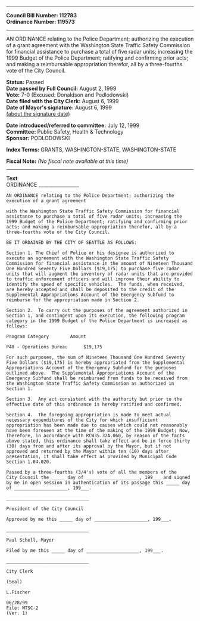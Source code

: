 * * * * *  
  
**Council Bill Number: [](#h0)[](#h2)112783**   
**Ordinance Number: 119573**  
  
* * * * *  
  
AN ORDINANCE relating to the Police Department; authorizing the execution of a grant agreement with the Washington State Traffic Safety Commission for financial assistance to purchase a total of five radar units; increasing the 1999 Budget of the Police Department; ratifying and confirming prior acts; and making a reimbursable appropriation therefor, all by a three-fourths vote of the City Council.  
  
**Status:** Passed   
**Date passed by Full Council:** August 2, 1999   
**Vote:** 7-0 (Excused: Donaldson and Podlodowski)   
**Date filed with the City Clerk:** August 6, 1999   
**Date of Mayor's signature:** August 6, 1999   
[(about the signature date)](/~public/approvaldate.htm)   
  
  
**Date introduced/referred to committee:** July 12, 1999   
**Committee:** Public Safety, Health & Technology   
**Sponsor:** PODLODOWSKI   
  
**Index Terms:** GRANTS, WASHINGTON-STATE, WASHINGTON-STATE  
  
**Fiscal Note:** *(No fiscal note available at this time)*  
  
* * * * *  
  
**Text**  
    ORDINANCE _________________  
  
    AN ORDINANCE relating to the Police Department; authorizing the  
    execution of a grant agreement  
  
    with the Washington State Traffic Safety Commission for financial  
    assistance to purchase a total of five radar units; increasing the  
    1999 Budget of the Police Department; ratifying and confirming prior  
    acts; and making a reimbursable appropriation therefor, all by a  
    three-fourths vote of the City Council.  
  
    BE IT ORDAINED BY THE CITY OF SEATTLE AS FOLLOWS:  
  
    Section 1. The Chief of Police or his designee is authorized to  
    execute an agreement with the Washington State Traffic Safety  
    Commission for financial assistance in the amount of Nineteen Thousand  
    One Hundred Seventy Five Dollars ($19,175) to purchase five radar  
    units that will augment the inventory of radar units that are provided  
    to traffic enforcement officers and will improve their ability to  
    identify the speed of specific vehicles.  The funds, when received,  
    are hereby accepted and shall be deposited to the credit of the  
    Supplemental Appropriations Account of the Emergency Subfund to  
    reimburse for the appropriation made in Section 2.  
  
    Section 2.  To carry out the purposes of the agreement authorized in  
    Section 1, and contingent upon its execution, the following program  
    category in the 1999 Budget of the Police Department is increased as  
    follows:  
  
    Program Category        Amount  
  
    P40 - Operations Bureau      $19,175  
  
    For such purposes, the sum of Nineteen Thousand One Hundred Seventy  
    Five Dollars ($19,175) is hereby appropriated from the Supplemental  
    Appropriations Account of the Emergency Subfund for the purposes  
    outlined above.  The Supplemental Appropriations Account of the  
    Emergency Subfund shall be reimbursed from funds to be received from  
    the Washington State Traffic Safety Commission as authorized in  
    Section 1.  
  
    Section 3.  Any act consistent with the authority but prior to the  
    effective date of this ordinance is hereby ratified and confirmed.  
  
    Section 4.  The foregoing appropriation is made to meet actual  
    necessary expenditures of the City for which insufficient  
    appropriation has been made due to causes which could not reasonably  
    have been foreseen at the time of the making of the 1999 Budget; Now,  
    Therefore, in accordance with RCW35.32A.060, by reason of the facts  
    above stated, this ordinance shall take effect and be in force thirty  
    (30) days from and after its approval by the Mayor, but if not  
    approved and returned by the Mayor within ten (10) days after  
    presentation, it shall take effect as provided by Municipal Code  
    Section 1.04.020.  
  
    Passed by a three-fourths (3/4's) vote of all the members of the  
    City Council the _____ day of ____________________, 199___ and signed  
    by me in open session in authentication of its passage this _____ day  
    of ____________________, 199___.  
  
    _______________________________  
  
    President of the City Council  
  
    Approved by me this _____ day of ____________________, 199___.  
  
    _______________________________  
  
    Paul Schell, Mayor  
  
    Filed by me this _____ day of ____________________, 199___.  
  
    _______________________________  
  
    City Clerk  
  
    (Seal)  
  
    L.Fischer  
  
    06/28/99  
    File: WTSC-2  
    (Ver. 1)  
